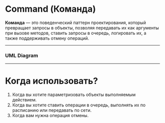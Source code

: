 # Command (Команда)

**Команда** — это поведенческий паттерн проектирования, который превращает запросы в объекты, позволяя
передавать их как аргументы при вызове методов, ставить запросы в очередь, логировать их, а также поддерживать отмену
операций.

---

### UML Diagram

---


# Когда использовать?
1. Когда вы хотите параметризовать объекты выполняемым
   действием.
2. Когда вы хотите ставить операции в очередь, выполнять их
   по расписанию или передавать по сети.
3. Когда вам нужна операция отмены.